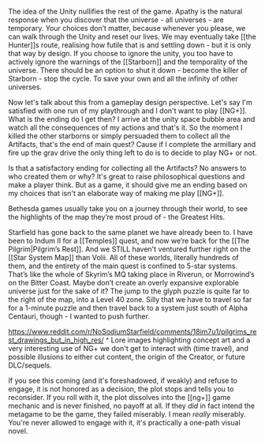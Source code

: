 The idea of the Unity nullifies the rest of the game. Apathy is the natural response when you discover that the universe - all universes - are temporary. Your choices don’t matter, because whenever you please, we can walk through the Unity and reset our lives. We may eventually take [[the Hunter]]s route, realising how futile that is and settling down - but it is only that way by design. If you choose to ignore the unity, you too have to actively ignore the warnings of the [[Starborn]] and the temporality of the universe. There should be an option to shut it down - become the killer of Starborn - stop the cycle. To save your own and all the infinity of other universes.

Now let's talk about this from a gameplay design perspective. Let's say I'm satisfied with one run of my playthrough and I don't want to play [[NG+]]. What is the ending do I get then? I arrive at the unity space bubble area and watch all the consequences of my actions and that's it. So the moment I killed the other starborns or simply persuaded them to collect all the Artifacts, that's the end of main quest? Cause if I complete the armillary and fire up the grav drive the only thing left to do is to decide to play NG+ or not.

Is that a satisfactory ending for collecting all the Artifacts? No answers to who created them or why? It's great to raise philosophical questions and make a player think. But as a game, it should give me an ending based on my choices that isn't an elaborate way of making me play [[NG+]].

Bethesda games usually take you on a journey through their world, to see the highlights of the map they’re most proud of - the Greatest Hits. 

Starfield has gone back to the same planet we have already been to. I have been to Indum II for a [[Temples]] quest, and now we’re back for the [[The Pilgrim|Pilgrim’s Rest]]. And we STILL haven't ventured further right on the [[Star System Map]] than Volii. 
All of these worlds, literally hundreds of them, and the entirety of the main quest is confined to 5-star systems. That’s like the whole of Skyrim’s MQ taking place in Riverun, or Morrowind’s on the Bitter Coast. Maybe don’t create an overly expansive explorable universe just for the sake of it?
	The jump to the glyph puzzle is quite far to the right of the map, into a Level 40 zone. Silly that we have to travel so far for a 1-minute puzzle and then travel back to a system just south of Alpha Centauri, though - I wanted to push further.

https://www.reddit.com/r/NoSodiumStarfield/comments/18im7u1/pilgrims_rest_drawings_but_in_high_res/
^ Lore images highlighting concept art and a very interesting use of NG+ we don't get to interact with (time travel), and possible illusions to either cut content, the origin of the Creator, or future DLC/sequels.

If you see this coming (and it's foreshadowed, if weakly) and refuse to engage, it is not honored as a decision,  the plot stops and tells you to reconsider. If you roll with it, the plot dissolves into the [[ng+]] game mechanic and is never finished, no payoff at all. 
	If they *did* in fact intend the metagame to be the game, they failed miserably. I mean *really* miserably. You're never allowed to engage with it, it's practically a one-path visual novel. 
